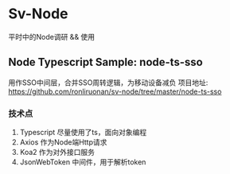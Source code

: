 # Sv-Node 
平时中的Node调研 && 使用

## Node Typescript Sample: node-ts-sso
用作SSO中间层，合并SSO周转逻辑，为移动设备减负
项目地址: https://github.com/ronliruonan/sv-node/tree/master/node-ts-sso

### 技术点
1. Typescript 尽量使用了ts，面向对象编程
2. Axios 作为Node端Http请求
3. Koa2 作为对外接口服务
4. JsonWebToken 中间件，用于解析token




